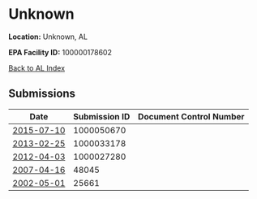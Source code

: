 # Unknown

**Location:** Unknown, AL

**EPA Facility ID:** 100000178602

[Back to AL Index](../../index.md)

## Submissions

| Date | Submission ID | Document Control Number |
|------|--------------|-------------------------|
| [2015-07-10](submissions/1000050670.md) | 1000050670 |  |
| [2013-02-25](submissions/1000033178.md) | 1000033178 |  |
| [2012-04-03](submissions/1000027280.md) | 1000027280 |  |
| [2007-04-16](submissions/48045.md) | 48045 |  |
| [2002-05-01](submissions/25661.md) | 25661 |  |
